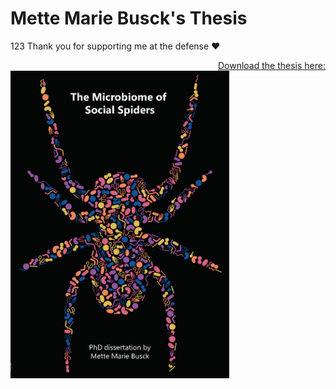 # Mette Marie Busck's Thesis
123
Thank you for supporting me at the defense ❤️

<a href="./MMB_thesis.pdf" style="float: right">
  Download the thesis here:</br>
</a>

<img src="cover.png" title="Thesis" width = 350 />


  

